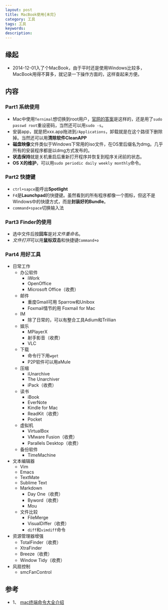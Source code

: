 ```yaml
---   
layout: post    
title: MacBook使用{未完}           
category: 工具      
tags: 工具     
keywords:      
description:     
---  
```


##  缘起
+ 2014-12-01入了个MacBook，由于平时还是使用Windows比较多，MacBook用得不算多，就记录一下操作方面的，这样查起来方便。

##  内容
###  Part1 系统使用
+ Mac中使用`Ternimal`想切换到root用户，[官网的答案](https://support.apple.com/zh-cn/HT204012)是这样的，还是用了`sudo passwd root`重设密码，当然还可以用`sudo -s`。
+ 安装app，就是把xxx.app拖进到`/Applications`，卸载就是在这个路径下删除掉。当然还可以用**清除软件CleanAPP**
+ **磁盘映像**文件类似于Windows下常用的iso文件，在OS里后缀名为dmg。几乎所有的安装程序都是以dmg方式发布的。
+ **状态保持**就是关机重启后重新打开程序并恢复到程序关闭前的状态。
+ **OS X的维护**，可以用`sudo periodic daily weekly monthly`命令。

###  Part2 快捷键
+ `ctrl+sapce`能呼出**Spotlight**
+ `F4`是**Launchpad**的快捷键。虽然看到的所有程序都像一个图标，但这不是Windows中的快捷方式，而是**封装好的Bundle**。
+ `command+space`切换输入法

###  Part3 Finder的使用
+ 选中文件后按**回车**是对*文件重命名*。
+ *文件打开*可以用**鼠标双击**和快捷键`Command+o`

###  Part4 用好工具
+ 日常工作
	+ 办公软件
		+ iWork
		+ OpenOffice
		+ Microsoft Office（收费）
	+ 邮件
		+ 重度Gmail可用 Sparrow和Unibox
		+ Foxmail情节的用 Foxmail for Mac
	+ IM
		+ 除了日常的，可以有整合工具Adium和Trillian
	+ 娱乐
		+ MPlayerX
		+ 射手影音（收费）
		+ VLC
	+ 下载 
		+ 命令行下用`wget`
		+ P2P软件可以用aMule
	+ 压缩
		+ iUnarchive
		+ The Unarchiver
		+ iPack（收费）
	+ 读书
		+ iBook
		+ EverNote
		+ Kindle for Mac
		+ ReadKit（收费）
		+ Pocket
	+ 虚拟机
		+ VirtualBox
		+ VMware Fusion（收费）
		+ Parallels Desktop（收费）
	+ 备份软件
		+ TimeMachine
+ 文本编辑器
	+ Vim
	+ Emacs
	+ TextMate
	+ Sublime Text
	+ Markdown
		+ Day One（收费）
		+ Byword（收费）
		+ Mou
	+ 文件比较
		+ FileMerge
		+ VisualDiffer（收费）
		+ `diff`和`vimdiff`命令
+ 资源管理器增强
	+ TotalFinder（收费）
	+ XtraFinder
	+ Breeze（收费）
	+ Window Tidy（收费）
+ 风扇控制
	+ smcFanControl

##  参考
+ 1、 [mac终端命令大全介绍](https://www.douban.com/note/75797151/)